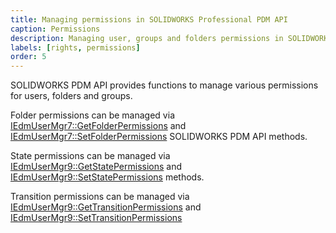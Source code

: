 ```yaml
---
title: Managing permissions in SOLIDWORKS Professional PDM API
caption: Permissions
description: Managing user, groups and folders permissions in SOLIDWORKS PDM Professional using SOLIDWORKS PDM API
labels: [rights, permissions]
order: 5
---
```

SOLIDWORKS PDM API provides functions to manage various permissions for users, folders and groups.

Folder permissions can be managed via [IEdmUserMgr7::GetFolderPermissions](http://help.solidworks.com/2018/english/api/epdmapi/epdm.interop.epdm~epdm.interop.epdm.iedmusermgr7~getfolderpermissions.html) and [IEdmUserMgr7::SetFolderPermissions](http://help.solidworks.com/2018/english/api/epdmapi/epdm.interop.epdm~epdm.interop.epdm.iedmusermgr7~setfolderpermissions.html) SOLIDWORKS PDM API methods.

State permissions can be managed via [IEdmUserMgr9::GetStatePermissions](http://help.solidworks.com/2018/english/api/epdmapi/EPDM.Interop.epdm~EPDM.Interop.epdm.IEdmUserMgr9~GetStatePermissions.html) and [IEdmUserMgr9::SetStatePermissions](http://help.solidworks.com/2018/english/api/epdmapi/EPDM.Interop.epdm~EPDM.Interop.epdm.IEdmUserMgr9~SetStatePermissions.html) methods.

Transition permissions can be managed via [IEdmUserMgr9::GetTransitionPermissions](http://help.solidworks.com/2018/english/api/epdmapi/EPDM.Interop.epdm~EPDM.Interop.epdm.IEdmUserMgr9~GetTransitionPermissions.html) and [IEdmUserMgr9::SetTransitionPermissions](http://help.solidworks.com/2018/english/api/epdmapi/EPDM.Interop.epdm~EPDM.Interop.epdm.IEdmUserMgr9~SetTransitionPermissions.html)